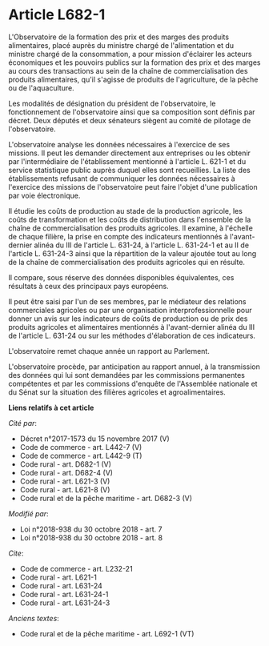 # Article L682-1

L'Observatoire de la formation des prix et des marges des produits alimentaires, placé auprès du ministre chargé de
l'alimentation et du ministre chargé de la consommation, a pour mission d'éclairer les acteurs économiques et les pouvoirs
publics sur la formation des prix et des marges au cours des transactions au sein de la chaîne de commercialisation des
produits alimentaires, qu'il s'agisse de produits de l'agriculture, de la pêche ou de l'aquaculture.

Les modalités de désignation du président de l'observatoire, le fonctionnement de l'observatoire ainsi que sa composition
sont définis par décret. Deux députés et deux sénateurs siègent au comité de pilotage de l'observatoire.

L'observatoire analyse les données nécessaires à l'exercice de ses missions. Il peut les demander directement aux entreprises
ou les obtenir par l'intermédiaire de l'établissement mentionné à l'article L. 621-1 et du service statistique public auprès
duquel elles sont recueillies. La liste des établissements refusant de communiquer les données nécessaires à l'exercice des
missions de l'observatoire peut faire l'objet d'une publication par voie électronique.

Il étudie les coûts de production au stade de la production agricole, les coûts de transformation et les coûts de
distribution dans l'ensemble de la chaîne de commercialisation des produits agricoles. Il examine, à l'échelle de chaque
filière, la prise en compte des indicateurs mentionnés à l'avant-dernier alinéa du III de l'article L. 631-24, à l'article L.
631-24-1 et au II de l'article L. 631-24-3 ainsi que la répartition de la valeur ajoutée tout au long de la chaîne de
commercialisation des produits agricoles qui en résulte.

Il compare, sous réserve des données disponibles équivalentes, ces résultats à ceux des principaux pays européens.

Il peut être saisi par l'un de ses membres, par le médiateur des relations commerciales agricoles ou par une organisation
interprofessionnelle pour donner un avis sur les indicateurs de coûts de production ou de prix des produits agricoles et
alimentaires mentionnés à l'avant-dernier alinéa du III de l'article L. 631-24 ou sur les méthodes d'élaboration de ces
indicateurs.

L'observatoire remet chaque année un rapport au Parlement.

L'observatoire procède, par anticipation au rapport annuel, à la transmission des données qui lui sont demandées par les
commissions permanentes compétentes et par les commissions d'enquête de l'Assemblée nationale et du Sénat sur la situation
des filières agricoles et agroalimentaires.

**Liens relatifs à cet article**

_Cité par_:

  - Décret n°2017-1573 du 15 novembre 2017 (V)
  - Code de commerce - art. L442-7 (V)
  - Code de commerce - art. L442-9 (T)
  - Code rural - art. D682-1 (V)
  - Code rural - art. D682-4 (V)
  - Code rural - art. L621-3 (V)
  - Code rural - art. L621-8 (V)
  - Code rural et de la pêche maritime - art. D682-3 (V)

_Modifié par_:

  - Loi n°2018-938 du 30 octobre 2018 - art. 7
  - Loi n°2018-938 du 30 octobre 2018 - art. 8

_Cite_:

  - Code de commerce - art. L232-21
  - Code rural - art. L621-1
  - Code rural - art. L631-24
  - Code rural - art. L631-24-1
  - Code rural - art. L631-24-3

_Anciens textes_:

  - Code rural et de la pêche maritime - art. L692-1 (VT)
